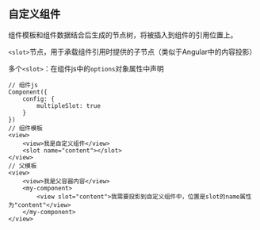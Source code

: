 

## 自定义组件

组件模板和组件数据结合后生成的节点树，将被插入到组件的引用位置上。

`<slot>`节点，用于承载组件引用时提供的子节点（类似于Angular中的内容投影）

多个`<slot>`：在组件js中的`options`对象属性中声明

```
// 组件js
Component({
    config: {
        multipleSlot: true
    }
})
// 组件模板 
<view>
	<view>我是自定义组件</view>
	<slot name="content"></slot>
</view>	
// 父模板
<view>
	<view>我是父容器内容</view>
	<my-component>
		<view slot="content">我需要投影到自定义组件中，位置是slot的name属性为"content"</view>
	</my-component>
</view>
```

